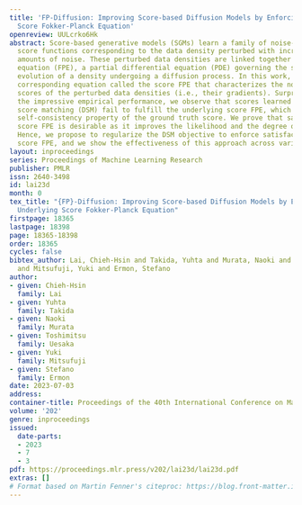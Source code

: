 ```yaml
---
title: 'FP-Diffusion: Improving Score-based Diffusion Models by Enforcing the Underlying
  Score Fokker-Planck Equation'
openreview: UULcrko6Hk
abstract: Score-based generative models (SGMs) learn a family of noise-conditional
  score functions corresponding to the data density perturbed with increasingly large
  amounts of noise. These perturbed data densities are linked together by the Fokker-Planck
  equation (FPE), a partial differential equation (PDE) governing the spatial-temporal
  evolution of a density undergoing a diffusion process. In this work, we derive a
  corresponding equation called the score FPE that characterizes the noise-conditional
  scores of the perturbed data densities (i.e., their gradients). Surprisingly, despite
  the impressive empirical performance, we observe that scores learned through denoising
  score matching (DSM) fail to fulfill the underlying score FPE, which is an inherent
  self-consistency property of the ground truth score. We prove that satisfying the
  score FPE is desirable as it improves the likelihood and the degree of conservativity.
  Hence, we propose to regularize the DSM objective to enforce satisfaction of the
  score FPE, and we show the effectiveness of this approach across various datasets.
layout: inproceedings
series: Proceedings of Machine Learning Research
publisher: PMLR
issn: 2640-3498
id: lai23d
month: 0
tex_title: "{FP}-Diffusion: Improving Score-based Diffusion Models by Enforcing the
  Underlying Score Fokker-Planck Equation"
firstpage: 18365
lastpage: 18398
page: 18365-18398
order: 18365
cycles: false
bibtex_author: Lai, Chieh-Hsin and Takida, Yuhta and Murata, Naoki and Uesaka, Toshimitsu
  and Mitsufuji, Yuki and Ermon, Stefano
author:
- given: Chieh-Hsin
  family: Lai
- given: Yuhta
  family: Takida
- given: Naoki
  family: Murata
- given: Toshimitsu
  family: Uesaka
- given: Yuki
  family: Mitsufuji
- given: Stefano
  family: Ermon
date: 2023-07-03
address: 
container-title: Proceedings of the 40th International Conference on Machine Learning
volume: '202'
genre: inproceedings
issued:
  date-parts:
  - 2023
  - 7
  - 3
pdf: https://proceedings.mlr.press/v202/lai23d/lai23d.pdf
extras: []
# Format based on Martin Fenner's citeproc: https://blog.front-matter.io/posts/citeproc-yaml-for-bibliographies/
---
```

